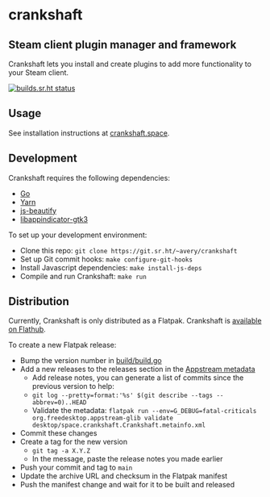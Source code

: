 # crankshaft

## Steam client plugin manager and framework

Crankshaft lets you install and create plugins to add more functionality to your Steam client.

[![builds.sr.ht status](https://builds.sr.ht/~avery/crankshaft.svg)](https://builds.sr.ht/~avery/crankshaft?)

## Usage

See installation instructions at [crankshaft.space](https://crankshaft.space/).

## Development

Crankshaft requires the following dependencies:

- [Go](https://go.dev/)
- [Yarn](https://yarnpkg.com/)
- [js-beautify](https://github.com/beautify-web/js-beautify)
- [libappindicator-gtk3](https://launchpad.net/libappindicator)

To set up your development environment:

- Clone this repo: `git clone https://git.sr.ht/~avery/crankshaft`
- Set up Git commit hooks: `make configure-git-hooks`
- Install Javascript dependencies: `make install-js-deps`
- Compile and run Crankshaft: `make run`

## Distribution

Currently, Crankshaft is only distributed as a Flatpak. Crankshaft is [available on Flathub](https://flathub.org/apps/details/space.crankshaft.Crankshaft).

To create a new Flatpak release:

- Bump the version number in [build/build.go](build/build.go)
- Add a new releases to the releases section in the [Appstream metadata](desktop/space.crankshaft.Crankshaft.metainfo.xml)
	- Add release notes, you can generate a list of commits since the previous version to help:
	- `git log --pretty=format:'%s' $(git describe --tags --abbrev=0)..HEAD`
	- Validate the metadata: `flatpak run --env=G_DEBUG=fatal-criticals org.freedesktop.appstream-glib validate desktop/space.crankshaft.Crankshaft.metainfo.xml`
- Commit these changes
- Create a tag for the new version
  - `git tag -a X.Y.Z`
  - In the message, paste the release notes you made earlier
- Push your commit and tag to `main`
- Update the archive URL and checksum in the Flatpak manifest
- Push the manifest change and wait for it to be built and released